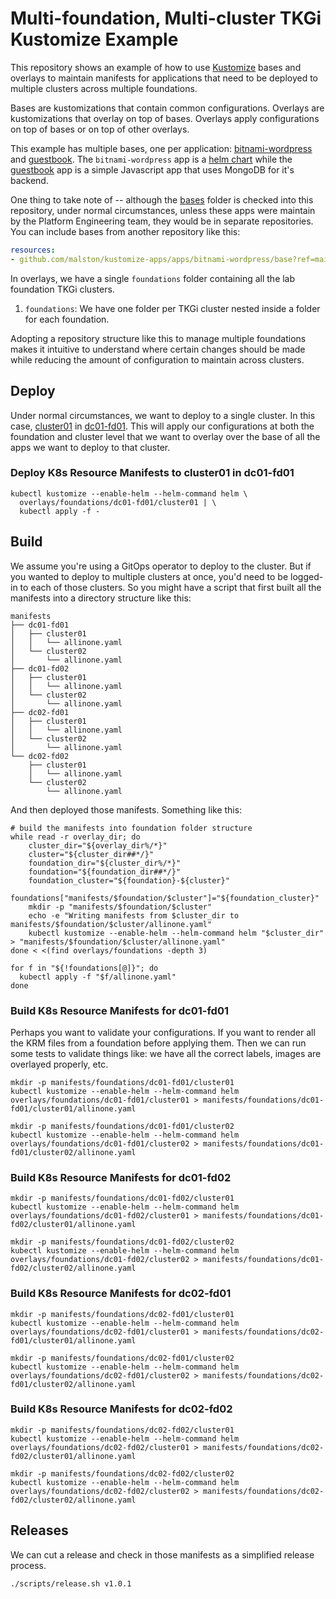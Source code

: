 # Multi-foundation, Multi-cluster TKGi Kustomize Example

This repository shows an example of how to use [Kustomize](https://kubectl.docs.kubernetes.io/guides/introduction/kustomize/) bases and overlays to maintain manifests for applications that need to be deployed to multiple clusters across multiple foundations.

Bases are kustomizations that contain common configurations. Overlays are kustomizations that overlay on top of bases. Overlays apply configurations on top of bases or on top of other overlays.

This example has multiple bases, one per application: [bitnami-wordpress](bases/bitnami-wordpress/) and [guestbook](bases/guestbook/). The `bitnami-wordpress` app is a [helm chart](https://bitnami.com/stack/wordpress/helm) while the [guestbook](https://docs.vmware.com/en/VMware-Cloud-Foundation/services/vcf-developer-ready-infrastructure-v1/GUID-6F184EC5-AFC1-4D0A-A5D5-1E31EE938438.html) app is a simple Javascript app that uses MongoDB for it's backend. 

One thing to take note of -- although the [bases](bases/) folder is checked into this repository, under normal circumstances, unless these apps were maintain by the Platform Engineering team, they would be in separate repositories. You can include bases from another repository like this:

```yaml
resources:
- github.com/malston/kustomize-apps/apps/bitnami-wordpress/base?ref=main
```

In overlays, we have a single `foundations` folder containing all the lab foundation TKGi clusters.

 1. `foundations`: We have one folder per TKGi cluster nested inside a folder for each foundation.

Adopting a repository structure like this to manage multiple foundations makes it intuitive to understand where certain changes should be made while reducing the amount of configuration to maintain across clusters.

## Deploy

Under normal circumstances, we want to deploy to a single cluster. In this case, [cluster01](overlays/foundations/dc01-fd01/cluster01/kustomization.yaml) in [dc01-fd01](overlays/foundations/dc01-fd01/kustomization.yaml). This will apply our configurations at both the foundation and cluster level that we want to overlay over the base of all the apps we want to deploy to that cluster.

### Deploy K8s Resource Manifests to cluster01 in dc01-fd01

```console
kubectl kustomize --enable-helm --helm-command helm \
  overlays/foundations/dc01-fd01/cluster01 | \
  kubectl apply -f -
```

## Build

We assume you're using a GitOps operator to deploy to the cluster. But if you wanted to deploy to multiple clusters at once, you'd need to be logged-in to each of those clusters. So you might have a script that first built all the manifests into a directory structure like this:

```console
manifests
├── dc01-fd01
│   ├── cluster01
│   │   └── allinone.yaml
│   └── cluster02
│       └── allinone.yaml
├── dc01-fd02
│   ├── cluster01
│   │   └── allinone.yaml
│   └── cluster02
│       └── allinone.yaml
├── dc02-fd01
│   ├── cluster01
│   │   └── allinone.yaml
│   └── cluster02
│       └── allinone.yaml
└── dc02-fd02
    ├── cluster01
    │   └── allinone.yaml
    └── cluster02
        └── allinone.yaml
```

And then deployed those manifests. Something like this:

```console
# build the manifests into foundation folder structure
while read -r overlay_dir; do
    cluster_dir="${overlay_dir%/*}"
    cluster="${cluster_dir##*/}"
    foundation_dir="${cluster_dir%/*}"
    foundation="${foundation_dir##*/}"
    foundation_cluster="${foundation}-${cluster}"
    foundations["manifests/$foundation/$cluster"]="${foundation_cluster}"
    mkdir -p "manifests/$foundation/$cluster"
    echo -e "Writing manifests from $cluster_dir to manifests/$foundation/$cluster/allinone.yaml"
    kubectl kustomize --enable-helm --helm-command helm "$cluster_dir" > "manifests/$foundation/$cluster/allinone.yaml"
done < <(find overlays/foundations -depth 3)

for f in "${!foundations[@]}"; do
  kubectl apply -f "$f/allinone.yaml"
done
```

### Build K8s Resource Manifests for dc01-fd01

Perhaps you want to validate your configurations. If you want to render all the KRM files from a foundation before applying them. Then we can run some tests to validate things like: we have all the correct labels, images are overlayed properly, etc.

```console
mkdir -p manifests/foundations/dc01-fd01/cluster01
kubectl kustomize --enable-helm --helm-command helm overlays/foundations/dc01-fd01/cluster01 > manifests/foundations/dc01-fd01/cluster01/allinone.yaml
```

```console
mkdir -p manifests/foundations/dc01-fd01/cluster02
kubectl kustomize --enable-helm --helm-command helm overlays/foundations/dc01-fd01/cluster02 > manifests/foundations/dc01-fd01/cluster02/allinone.yaml
```

### Build K8s Resource Manifests for dc01-fd02

```console
mkdir -p manifests/foundations/dc01-fd02/cluster01
kubectl kustomize --enable-helm --helm-command helm overlays/foundations/dc01-fd02/cluster01 > manifests/foundations/dc01-fd02/cluster01/allinone.yaml
```

```console
mkdir -p manifests/foundations/dc01-fd02/cluster02
kubectl kustomize --enable-helm --helm-command helm overlays/foundations/dc01-fd02/cluster02 > manifests/foundations/dc01-fd02/cluster02/allinone.yaml
```

### Build K8s Resource Manifests for dc02-fd01

```console
mkdir -p manifests/foundations/dc02-fd01/cluster01
kubectl kustomize --enable-helm --helm-command helm overlays/foundations/dc02-fd01/cluster01 > manifests/foundations/dc02-fd01/cluster01/allinone.yaml
```

```console
mkdir -p manifests/foundations/dc02-fd01/cluster02
kubectl kustomize --enable-helm --helm-command helm overlays/foundations/dc02-fd01/cluster02 > manifests/foundations/dc02-fd01/cluster02/allinone.yaml
```

### Build K8s Resource Manifests for dc02-fd02

```console
mkdir -p manifests/foundations/dc02-fd02/cluster01
kubectl kustomize --enable-helm --helm-command helm overlays/foundations/dc02-fd02/cluster01 > manifests/foundations/dc02-fd02/cluster01/allinone.yaml
```

```console
mkdir -p manifests/foundations/dc02-fd02/cluster02
kubectl kustomize --enable-helm --helm-command helm overlays/foundations/dc02-fd02/cluster02 > manifests/foundations/dc02-fd02/cluster02/allinone.yaml
```

## Releases

We can cut a release and check in those manifests as a simplified release process.

```console
./scripts/release.sh v1.0.1
```
